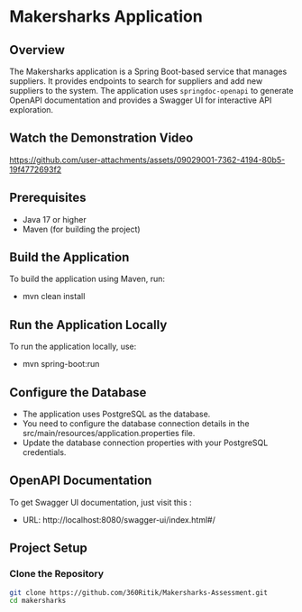 # Makersharks Application

## Overview

The Makersharks application is a Spring Boot-based service that manages suppliers. It provides endpoints to search for
suppliers and add new suppliers to the system. The application uses `springdoc-openapi` to generate OpenAPI
documentation and provides a Swagger UI for interactive API exploration.

## Watch the Demonstration Video

https://github.com/user-attachments/assets/09029001-7362-4194-80b5-19f4772693f2

## Prerequisites

- Java 17 or higher
- Maven (for building the project)

## Build the Application

To build the application using Maven, run:

- mvn clean install

## Run the Application Locally

To run the application locally, use:

- mvn spring-boot:run

## Configure the Database

- The application uses PostgreSQL as the database.
- You need to configure the database connection details in the src/main/resources/application.properties file.
- Update the database connection properties with your PostgreSQL credentials.

## OpenAPI Documentation

To get Swagger UI documentation, just visit this :

- URL: http://localhost:8080/swagger-ui/index.html#/

## Project Setup

### Clone the Repository

```bash
git clone https://github.com/360Ritik/Makersharks-Assessment.git
cd makersharks
